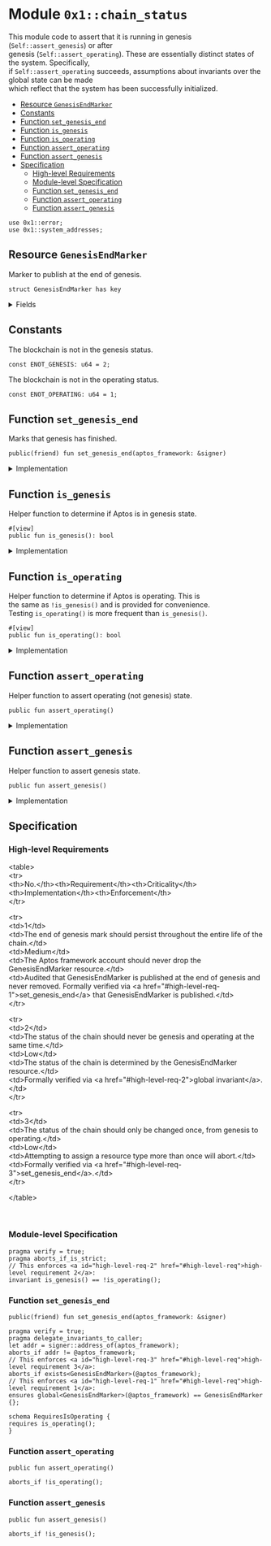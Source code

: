 
<a id="0x1_chain_status"></a>

# Module `0x1::chain_status`

This module code to assert that it is running in genesis (<code>Self::assert_genesis</code>) or after<br/> genesis (<code>Self::assert_operating</code>). These are essentially distinct states of the system. Specifically,<br/> if <code>Self::assert_operating</code> succeeds, assumptions about invariants over the global state can be made<br/> which reflect that the system has been successfully initialized.


-  [Resource `GenesisEndMarker`](#0x1_chain_status_GenesisEndMarker)
-  [Constants](#@Constants_0)
-  [Function `set_genesis_end`](#0x1_chain_status_set_genesis_end)
-  [Function `is_genesis`](#0x1_chain_status_is_genesis)
-  [Function `is_operating`](#0x1_chain_status_is_operating)
-  [Function `assert_operating`](#0x1_chain_status_assert_operating)
-  [Function `assert_genesis`](#0x1_chain_status_assert_genesis)
-  [Specification](#@Specification_1)
    -  [High-level Requirements](#high-level-req)
    -  [Module-level Specification](#module-level-spec)
    -  [Function `set_genesis_end`](#@Specification_1_set_genesis_end)
    -  [Function `assert_operating`](#@Specification_1_assert_operating)
    -  [Function `assert_genesis`](#@Specification_1_assert_genesis)


<pre><code>use 0x1::error;<br/>use 0x1::system_addresses;<br/></code></pre>



<a id="0x1_chain_status_GenesisEndMarker"></a>

## Resource `GenesisEndMarker`

Marker to publish at the end of genesis.


<pre><code>struct GenesisEndMarker has key<br/></code></pre>



<details>
<summary>Fields</summary>


<dl>
<dt>
<code>dummy_field: bool</code>
</dt>
<dd>

</dd>
</dl>


</details>

<a id="@Constants_0"></a>

## Constants


<a id="0x1_chain_status_ENOT_GENESIS"></a>

The blockchain is not in the genesis status.


<pre><code>const ENOT_GENESIS: u64 &#61; 2;<br/></code></pre>



<a id="0x1_chain_status_ENOT_OPERATING"></a>

The blockchain is not in the operating status.


<pre><code>const ENOT_OPERATING: u64 &#61; 1;<br/></code></pre>



<a id="0x1_chain_status_set_genesis_end"></a>

## Function `set_genesis_end`

Marks that genesis has finished.


<pre><code>public(friend) fun set_genesis_end(aptos_framework: &amp;signer)<br/></code></pre>



<details>
<summary>Implementation</summary>


<pre><code>public(friend) fun set_genesis_end(aptos_framework: &amp;signer) &#123;<br/>    system_addresses::assert_aptos_framework(aptos_framework);<br/>    move_to(aptos_framework, GenesisEndMarker &#123;&#125;);<br/>&#125;<br/></code></pre>



</details>

<a id="0x1_chain_status_is_genesis"></a>

## Function `is_genesis`

Helper function to determine if Aptos is in genesis state.


<pre><code>&#35;[view]<br/>public fun is_genesis(): bool<br/></code></pre>



<details>
<summary>Implementation</summary>


<pre><code>public fun is_genesis(): bool &#123;<br/>    !exists&lt;GenesisEndMarker&gt;(@aptos_framework)<br/>&#125;<br/></code></pre>



</details>

<a id="0x1_chain_status_is_operating"></a>

## Function `is_operating`

Helper function to determine if Aptos is operating. This is<br/> the same as <code>!is_genesis()</code> and is provided for convenience.<br/> Testing <code>is_operating()</code> is more frequent than <code>is_genesis()</code>.


<pre><code>&#35;[view]<br/>public fun is_operating(): bool<br/></code></pre>



<details>
<summary>Implementation</summary>


<pre><code>public fun is_operating(): bool &#123;<br/>    exists&lt;GenesisEndMarker&gt;(@aptos_framework)<br/>&#125;<br/></code></pre>



</details>

<a id="0x1_chain_status_assert_operating"></a>

## Function `assert_operating`

Helper function to assert operating (not genesis) state.


<pre><code>public fun assert_operating()<br/></code></pre>



<details>
<summary>Implementation</summary>


<pre><code>public fun assert_operating() &#123;<br/>    assert!(is_operating(), error::invalid_state(ENOT_OPERATING));<br/>&#125;<br/></code></pre>



</details>

<a id="0x1_chain_status_assert_genesis"></a>

## Function `assert_genesis`

Helper function to assert genesis state.


<pre><code>public fun assert_genesis()<br/></code></pre>



<details>
<summary>Implementation</summary>


<pre><code>public fun assert_genesis() &#123;<br/>    assert!(is_genesis(), error::invalid_state(ENOT_OPERATING));<br/>&#125;<br/></code></pre>



</details>

<a id="@Specification_1"></a>

## Specification




<a id="high-level-req"></a>

### High-level Requirements

&lt;table&gt;<br/>&lt;tr&gt;<br/>&lt;th&gt;No.&lt;/th&gt;&lt;th&gt;Requirement&lt;/th&gt;&lt;th&gt;Criticality&lt;/th&gt;&lt;th&gt;Implementation&lt;/th&gt;&lt;th&gt;Enforcement&lt;/th&gt;<br/>&lt;/tr&gt;<br/>

&lt;tr&gt;<br/>&lt;td&gt;1&lt;/td&gt;<br/>&lt;td&gt;The end of genesis mark should persist throughout the entire life of the chain.&lt;/td&gt;<br/>&lt;td&gt;Medium&lt;/td&gt;<br/>&lt;td&gt;The Aptos framework account should never drop the GenesisEndMarker resource.&lt;/td&gt;<br/>&lt;td&gt;Audited that GenesisEndMarker is published at the end of genesis and never removed. Formally verified via &lt;a href&#61;&quot;&#35;high&#45;level&#45;req&#45;1&quot;&gt;set_genesis_end&lt;/a&gt; that GenesisEndMarker is published.&lt;/td&gt;<br/>&lt;/tr&gt;<br/>

&lt;tr&gt;<br/>&lt;td&gt;2&lt;/td&gt;<br/>&lt;td&gt;The status of the chain should never be genesis and operating at the same time.&lt;/td&gt;<br/>&lt;td&gt;Low&lt;/td&gt;<br/>&lt;td&gt;The status of the chain is determined by the GenesisEndMarker resource.&lt;/td&gt;<br/>&lt;td&gt;Formally verified via &lt;a href&#61;&quot;&#35;high&#45;level&#45;req&#45;2&quot;&gt;global invariant&lt;/a&gt;.&lt;/td&gt;<br/>&lt;/tr&gt;<br/>

&lt;tr&gt;<br/>&lt;td&gt;3&lt;/td&gt;<br/>&lt;td&gt;The status of the chain should only be changed once, from genesis to operating.&lt;/td&gt;<br/>&lt;td&gt;Low&lt;/td&gt;<br/>&lt;td&gt;Attempting to assign a resource type more than once will abort.&lt;/td&gt;<br/>&lt;td&gt;Formally verified via &lt;a href&#61;&quot;&#35;high&#45;level&#45;req&#45;3&quot;&gt;set_genesis_end&lt;/a&gt;.&lt;/td&gt;<br/>&lt;/tr&gt;<br/>

&lt;/table&gt;<br/>

<br/>


<a id="module-level-spec"></a>

### Module-level Specification


<pre><code>pragma verify &#61; true;<br/>pragma aborts_if_is_strict;<br/>// This enforces &lt;a id&#61;&quot;high&#45;level&#45;req&#45;2&quot; href&#61;&quot;&#35;high&#45;level&#45;req&quot;&gt;high&#45;level requirement 2&lt;/a&gt;:
invariant is_genesis() &#61;&#61; !is_operating();<br/></code></pre>



<a id="@Specification_1_set_genesis_end"></a>

### Function `set_genesis_end`


<pre><code>public(friend) fun set_genesis_end(aptos_framework: &amp;signer)<br/></code></pre>




<pre><code>pragma verify &#61; true;<br/>pragma delegate_invariants_to_caller;<br/>let addr &#61; signer::address_of(aptos_framework);<br/>aborts_if addr !&#61; @aptos_framework;<br/>// This enforces &lt;a id&#61;&quot;high&#45;level&#45;req&#45;3&quot; href&#61;&quot;&#35;high&#45;level&#45;req&quot;&gt;high&#45;level requirement 3&lt;/a&gt;:
aborts_if exists&lt;GenesisEndMarker&gt;(@aptos_framework);<br/>// This enforces &lt;a id&#61;&quot;high&#45;level&#45;req&#45;1&quot; href&#61;&quot;&#35;high&#45;level&#45;req&quot;&gt;high&#45;level requirement 1&lt;/a&gt;:
ensures global&lt;GenesisEndMarker&gt;(@aptos_framework) &#61;&#61; GenesisEndMarker &#123;&#125;;<br/></code></pre>




<a id="0x1_chain_status_RequiresIsOperating"></a>


<pre><code>schema RequiresIsOperating &#123;<br/>requires is_operating();<br/>&#125;<br/></code></pre>



<a id="@Specification_1_assert_operating"></a>

### Function `assert_operating`


<pre><code>public fun assert_operating()<br/></code></pre>




<pre><code>aborts_if !is_operating();<br/></code></pre>



<a id="@Specification_1_assert_genesis"></a>

### Function `assert_genesis`


<pre><code>public fun assert_genesis()<br/></code></pre>




<pre><code>aborts_if !is_genesis();<br/></code></pre>


[move-book]: https://aptos.dev/move/book/SUMMARY

